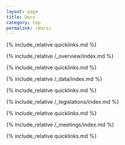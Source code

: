 ```yaml
---
layout: page
title: Docs
category: top
permalink: /docs/
---
```


{% include_relative quicklinks.md %}

{% include_relative /_overview/index.md %}

{% include_relative quicklinks.md %}

{% include_relative /_data/index.md %}

{% include_relative quicklinks.md %}

{% include_relative /_legislations/index.md %}

{% include_relative quicklinks.md %}

{% include_relative /_meetings/index.md %}

{% include_relative quicklinks.md %}
